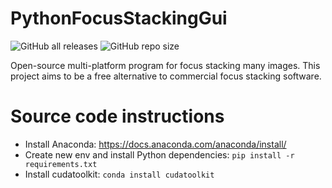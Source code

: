 # PythonFocusStackingGui
![GitHub all releases](https://img.shields.io/github/downloads/noah-peeters/PythonFocusStackingGui/total) ![GitHub repo size](https://img.shields.io/github/repo-size/noah-peeters/PythonFocusStackingGui)

Open-source multi-platform program for focus stacking many images. This project aims to be a free alternative to commercial focus stacking software.

# Source code instructions
* Install Anaconda: https://docs.anaconda.com/anaconda/install/
* Create new env and install Python dependencies: ```pip install -r requirements.txt```
* Install cudatoolkit: ```conda install cudatoolkit```
